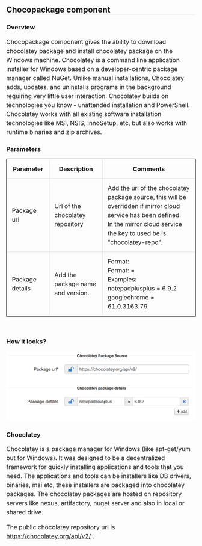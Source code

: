 <style>

table {
    border-collapse: collapse;
    border-spacing: 0;
    border:1px solid #000000;
}

th, td {
    border:1px solid #ddd;
    padding: 13px;
}

h2, h3, p, li, table {
  font-family: -apple-system, BlinkMacSystemFont, "Segoe UI", helvetica, Arial, sans-serif;
}

h2 {
  font-size: 1.5em;
  border-bottom: 1px solid #eee;
}

p, li, table {
  font-size: 16px;
  line-height: 1.5;
  box-sizing: border-box;
}

</style>

## Chocopackage component


### Overview

Chocopackage component gives the ability to download chocolatey package and install chocolatey package on the Windows machine. Chocolatey is a command line application installer for Windows based on a developer-centric package manager called NuGet. Unlike manual installations, Chocolatey adds, updates, and uninstalls programs in the background requiring very little user interaction. Chocolatey builds on technologies you know - unattended installation and PowerShell. Chocolatey works with all existing software installation technologies like MSI, NSIS, InnoSetup, etc, but also works with runtime binaries and zip archives.


### Parameters

Parameter              | Description                                            | Comments    
---------              |-------------                                           |-----    
Package url           | Url of the chocolatey repository                       | Add the url of the chocolatey package source, this will be overridden if mirror cloud service has been defined. <br> In the mirror cloud service the key to used be is "chocolatey-repo".
Package details       |  Add the package name and version.              | Format: <br> Format: <chocolatey package name> = <chocolatey package version> <br> Examples: <br> notepadplusplus = 6.9.2 <br> googlechrome = 61.0.3163.79
 <br>



### How it looks?
![alt text](chocolatey.png )

### Chocolatey
Chocolatey is a package manager for Windows (like apt-get/yum but for Windows). It was designed to be a decentralized framework for quickly installing applications and tools that you need. The applications and tools can be installers like DB drivers, binaries, msi etc, these installers are packaged into chocolatey packages. The chocolatey packages are hosted on repository servers like nexus, artifactory, nuget server and also in local or shared drive.

The public chocolatey repository url is https://chocolatey.org/api/v2/ .
